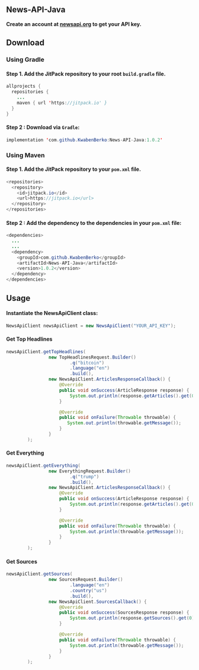 ## News-API-Java

**Create an account at [newsapi.org](https://newsapi.org/) to get your API key.**


## Download

### Using Gradle

#### Step 1. Add the JitPack repository to your root ```build.gradle``` file.

``` java
allprojects {
  repositories {
    ...
    maven { url 'https://jitpack.io' }
  }
}
```

#### Step 2 : Download via ```Gradle```:

```java
implementation 'com.github.KwabenBerko:News-API-Java:1.0.2'
```

### Using Maven

#### Step 1. Add the JitPack repository to your ```pom.xml``` file.

``` java
<repositories>
  <repository>
    <id>jitpack.io</id>
    <url>https://jitpack.io</url>
  </repository>
</repositories>
```

#### Step 2 : Add the dependency to the dependencies in your ```pom.xml``` file:

```java
<dependencies>
  ...
  ...
  <dependency>
    <groupId>com.github.KwabenBerko</groupId>
    <artifactId>News-API-Java</artifactId>
    <version>1.0.2</version>
  </dependency>
</dependencies>
```

## Usage

#### Instantiate the NewsApiClient class:

``` java 
NewsApiClient newsApiClient = new NewsApiClient("YOUR_API_KEY");
```

#### Get Top Headlines

```java
newsApiClient.getTopHeadlines(
                new TopHeadlinesRequest.Builder()
                        .q("bitcoin")
                        .language("en")
                        .build(),
                new NewsApiClient.ArticlesResponseCallback() {
                    @Override
                    public void onSuccess(ArticleResponse response) {
                        System.out.println(response.getArticles().get(0).getTitle());
                    }

                    @Override
                    public void onFailure(Throwable throwable) {
                       System.out.println(throwable.getMessage());
                    }
                }
        );
```

#### Get Everything

```java
newsApiClient.getEverything(
                new EverythingRequest.Builder()
                        .q("trump")
                        .build(),
                new NewsApiClient.ArticlesResponseCallback() {
                    @Override
                    public void onSuccess(ArticleResponse response) {
                        System.out.println(response.getArticles().get(0).getTitle());
                    }

                    @Override
                    public void onFailure(Throwable throwable) {
                        System.out.println(throwable.getMessage());
                    }
                }
        );
```

#### Get Sources
```java
newsApiClient.getSources(
                new SourcesRequest.Builder()
                        .language("en")
                        .country("us")
                        .build(),
                new NewsApiClient.SourcesCallback() {
                    @Override
                    public void onSuccess(SourcesResponse response) {
                        System.out.println(response.getSources().get(0).getName());
                    }

                    @Override
                    public void onFailure(Throwable throwable) {
                        System.out.println(throwable.getMessage());
                    }
                }
        );
```




